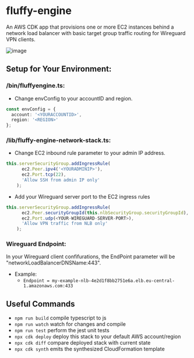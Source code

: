 # fluffy-engine

An AWS CDK app that provisions one or more EC2 instances behind a network load balancer with basic target group traffic routing for Wireguard VPN clients.

![image](https://github.com/user-attachments/assets/a32a4d12-2ca1-4813-8e9b-2bf81af6f9af)

## Setup for Your Environment:
### /bin/fluffyengine.ts:
- Change envConfig to your accountID and region.
```ts
const envConfig = {
  account: '<YOURACCOUNTID>',
  region: '<REGION>'    
};
```
### /lib/fluffy-engine-network-stack.ts:
- Change EC2 inbound rule parameter to your admin IP address.
```ts
this.serverSecurityGroup.addIngressRule(
      ec2.Peer.ipv4('<YOURADMINIP>'),
      ec2.Port.tcp(22),
      'Allow SSH from admin IP only'
    );
```
- Add your Wireguard server port to the EC2 ingress rules
```ts
this.serverSecurityGroup.addIngressRule(
      ec2.Peer.securityGroupId(this.nlbSecurityGroup.securityGroupId),
      ec2.Port.udp(<YOUR-WIREGUARD-SERVER-PORT>),
      'Allow VPN traffic from NLB only'
    );
```
### Wireguard Endpoint:
In your Wireguard client confifurations, the EndPoint parameter will be "networkLoadBalancerDNSName:443".
- Example: 
    - `Endpoint = my-example-nlb-4e2d1f8bb2751e6a.elb.eu-central-1.amazonaws.com:433`

## Useful Commands

* `npm run build`   compile typescript to js
* `npm run watch`   watch for changes and compile
* `npm run test`    perform the jest unit tests
* `npx cdk deploy`  deploy this stack to your default AWS account/region
* `npx cdk diff`    compare deployed stack with current state
* `npx cdk synth`   emits the synthesized CloudFormation template
